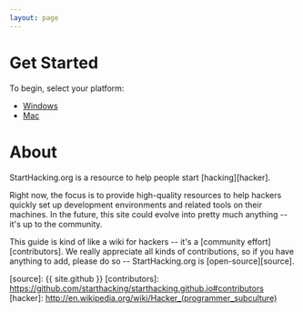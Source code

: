 ```yaml
---
layout: page
---
```


# Get Started

To begin, select your platform:

* [Windows](/windows/)
* [Mac](/mac/)

# About

StartHacking.org is a resource to help people start [hacking][hacker].

Right now, the focus is to provide high-quality resources to help hackers
quickly set up development environments and related tools on their machines. In
the future, this site could evolve into pretty much anything -- it's up to the
community.

This guide is kind of like a wiki for hackers -- it's a [community
effort][contributors]. We really appreciate all kinds of contributions, so if
you have anything to add, please do so -- StartHacking.org is
[open-source][source].

[source]: {{ site.github }}
[contributors]: https://github.com/starthacking/starthacking.github.io#contributors
[hacker]: http://en.wikipedia.org/wiki/Hacker_(programmer_subculture)
